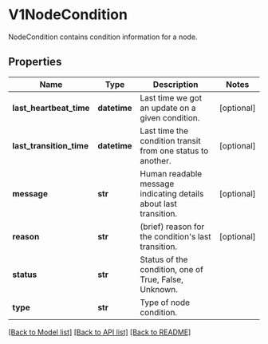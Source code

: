 # V1NodeCondition

NodeCondition contains condition information for a node.

## Properties
Name | Type | Description | Notes
------------ | ------------- | ------------- | -------------
**last_heartbeat_time** | **datetime** | Last time we got an update on a given condition. | [optional] 
**last_transition_time** | **datetime** | Last time the condition transit from one status to another. | [optional] 
**message** | **str** | Human readable message indicating details about last transition. | [optional] 
**reason** | **str** | (brief) reason for the condition&#39;s last transition. | [optional] 
**status** | **str** | Status of the condition, one of True, False, Unknown. | 
**type** | **str** | Type of node condition. | 

[[Back to Model list]](../README.md#documentation-for-models) [[Back to API list]](../README.md#documentation-for-api-endpoints) [[Back to README]](../README.md)


